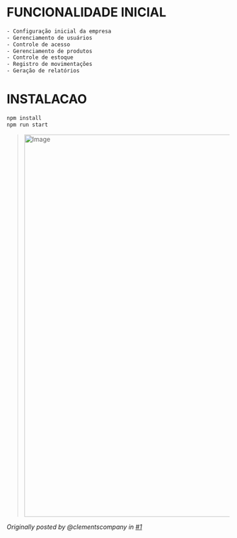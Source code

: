 # FUNCIONALIDADE INICIAL 
```sh
- Configuração inicial da empresa
- Gerenciamento de usuários
- Controle de acesso
- Gerenciamento de produtos
- Controle de estoque
- Registro de movimentações
- Geração de relatórios
```
# INSTALACAO
```sh
npm install
npm run start
```
> <img width="1523" height="863" alt="Image" src="https://github.com/user-attachments/assets/78ab0558-31d0-428b-b235-038348649f88" /> 

 _Originally posted by @clementscompany in [#1](https://github.com/clementscompany/siproa-system/issues/1#issuecomment-3418804475)_
